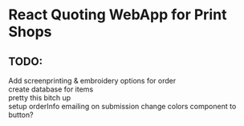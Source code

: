 # React Quoting WebApp for Print Shops


## TODO: 
Add screenprinting & embroidery options for order  
create database for items  
pretty this bitch up  
setup orderInfo emailing on submission
change colors component to button?

